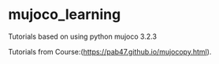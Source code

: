 # mujoco_learning

Tutorials based on using python mujoco 3.2.3

Tutorials from Course:(https://pab47.github.io/mujocopy.html).
